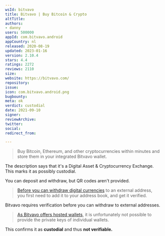 ```yaml
---
wsId: bitvavo
title: Bitvavo | Buy Bitcoin & Crypto
altTitle: 
authors:
- danny
users: 500000
appId: com.bitvavo.android
appCountry: nl
released: 2020-08-19
updated: 2023-01-16
version: 2.10.4
stars: 4.4
ratings: 2272
reviews: 2110
size: 
website: https://bitvavo.com/
repository: 
issue: 
icon: com.bitvavo.android.png
bugbounty: 
meta: ok
verdict: custodial
date: 2021-09-10
signer: 
reviewArchive: 
twitter: 
social: 
redirect_from: 

---
```


> Buy Bitcoin, Ethereum, and other cryptocurrencies within minutes and store them in your integrated Bitvavo wallet.

The description says that it's a Digital Asset & Cryptocurrency Exchange. This marks it as possibly custodial.

You can deposit and withdraw, but QR codes aren't provided.

> [Before you can withdraw digital currencies](https://support.bitvavo.com/l/en/article/vp1kqa4i31-send-to-external-wallet) to an external address, you first need to add it to your address book, and get it verified.

Bitvavo requires verification before you can withdraw to external addresses.

> [As Bitvavo offers hosted wallets](https://support.bitvavo.com/l/en/article/3csr6klkfp-private-keys-hosted-wallet), it is unfortunately not possible to provide the private keys of individual wallets. 

This confirms it as **custodial** and thus **not verifiable.**